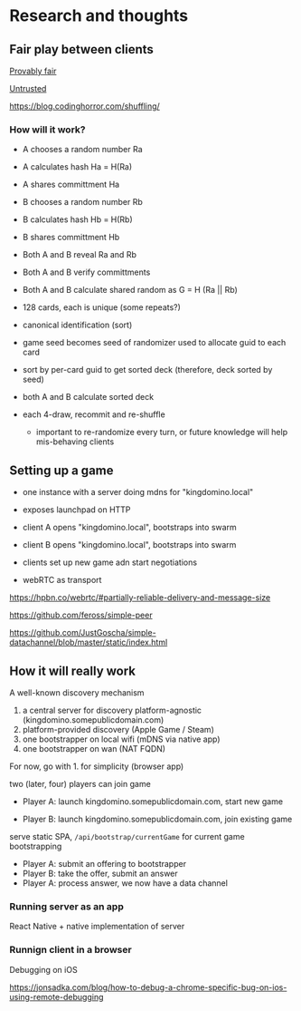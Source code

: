 # Research and thoughts

## Fair play between clients

[Provably fair](https://courses.csail.mit.edu/6.857/2019/project/2-Cen-Fang-Jaba.pdf)

[Untrusted](https://crypto.stackexchange.com/questions/767/how-to-fairly-select-a-random-number-for-a-game-without-trusting-a-third-party)

https://blog.codinghorror.com/shuffling/

### How will it work?

- A chooses a random number Ra
- A calculates hash Ha = H(Ra)
- A shares committment Ha
- B chooses a random number Rb
- B calculates hash Hb = H(Rb)
- B shares committment Hb
- Both A and B reveal Ra and Rb
- Both A and B verify committments
- Both A and B calculate shared random as G = H (Ra || Rb)

- 128 cards, each is unique (some repeats?)
- canonical identification (sort)
- game seed becomes seed of randomizer used to allocate guid to each card
- sort by per-card guid to get sorted deck (therefore, deck sorted by seed)

- both A and B calculate sorted deck

- each 4-draw, recommit and re-shuffle
  - important to re-randomize every turn, or future knowledge will help mis-behaving clients

## Setting up a game

- one instance with a server doing mdns for "kingdomino.local"
- exposes launchpad on HTTP
- client A opens "kingdomino.local", bootstraps into swarm
- client B opens "kingdomino.local", bootstraps into swarm
- clients set up new game adn start negotiations

- webRTC as transport

https://hpbn.co/webrtc/#partially-reliable-delivery-and-message-size

https://github.com/feross/simple-peer

https://github.com/JustGoscha/simple-datachannel/blob/master/static/index.html

## How it will really work

A well-known discovery mechanism

1.  a central server for discovery platform-agnostic (kingdomino.somepublicdomain.com)
2.  platform-provided discovery (Apple Game / Steam)
3.  one bootstrapper on local wifi (mDNS via native app)
4.  one bootstrapper on wan (NAT FQDN)

For now, go with 1. for simplicity (browser app)

two (later, four) players can join game

- Player A: launch kingdomino.somepublicdomain.com, start new game

- Player B: launch kingdomino.somepublicdomain.com, join existing game

serve static SPA, `/api/bootstrap/currentGame` for current game bootstrapping

- Player A: submit an offering to bootstrapper
- Player B: take the offer, submit an answer
- Player A: process answer, we now have a data channel

### Running server as an app

React Native + native implementation of server

### Runnign client in a browser

Debugging on iOS

https://jonsadka.com/blog/how-to-debug-a-chrome-specific-bug-on-ios-using-remote-debugging

